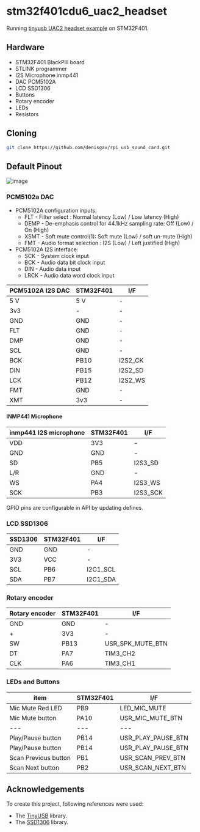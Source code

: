 # stm32f401cdu6_uac2_headset
Running [tinyusb UAC2 headset example](https://github.com/hathach/tinyusb/tree/master/examples/device/uac2_headset) on STM32F401.


## Hardware
- STM32F401 BlackPill board
- STLINK programmer
- I2S Microphone inmp441
- DAC PCM5102A
- LCD SSD1306
- Buttons
- Rotary encoder
- LEDs
- Resistors

## Cloning
```sh
git clone https://github.com/denisgav/rpi_usb_sound_card.git
```

## Default Pinout
![image](https://github.com/user-attachments/assets/05044f1b-e794-47a3-b634-d32078b80fc5)

### PCM5102a DAC

 * PCM5102A configuration inputs:
    * FLT - Filter select : Normal latency (Low) / Low latency (High)
    * DEMP - De-emphasis control for 44.1kHz sampling rate: Off (Low) / On (High)
    * XSMT - Soft mute control(1): Soft mute (Low) / soft un-mute (High)
    * FMT - Audio format selection : I2S (Low) / Left justified (High)
 * PCM5102A I2S interface:
    * SCK - System clock input
    * BCK - Audio data bit clock input
    * DIN - Audio data input
    * LRCK - Audio data word clock input

| PCM5102A I2S DAC | STM32F401 | I/F  |
| --- | --- | --- | 
| 5 V | 5 V | - |
| 3v3 |  -  | - |
| GND | GND | - |
| FLT | GND | - |
| DMP | GND | - |
| SCL | GND | - |
| BCK | PB10  | I2S2_CK |
| DIN | PB15  | I2S2_SD |
| LCK | PB12  | I2S2_WS |
| FMT | GND | - |
| XMT | 3v3 | - |

#### INMP441 Microphone

| inmp441 I2S microphone | STM32F401 | I/F | 
| --- | --- | --- | 
| VDD | 3V3 | - |
| GND | GND | - |
| SD  | PB5 | I2S3_SD |
| L/R | GND | - |
| WS  | PA4 | I2S3_WS |
| SCK | PB3 | I2S3_SCK |

GPIO pins are configurable in API by updating defines.

### LCD SSD1306
| SSD1306 | STM32F401 | I/F | 
| --- | --- | --- |
| GND | GND | - | 
| 3V3 | VCC | - | 
| SCL | PB6 | I2C1_SCL | 
| SDA | PB7 | I2C1_SDA | 

### Rotary encoder
| Rotary encoder | STM32F401 | I/F | 
| --- | --- | --- |
| GND | GND | - | 
| +   | 3V3 | - | 
| SW  | PB13 | USR_SPK_MUTE_BTN | 
| DT  | PA7 | TIM3_CH2 | 
| CLK | PA6 | TIM3_CH1 | 

### LEDs and Buttons
| item | STM32F401 | I/F | 
| --- | --- | --- |
| Mic Mute Red LED | PB9  | LED_MIC_MUTE | 
| Mic Mute button  | PA10 | USR_MIC_MUTE_BTN | 
| --- | --- | --- |
|  Play/Pause button | PB14 | USR_PLAY_PAUSE_BTN |
|  Play/Pause button | PB14 | USR_PLAY_PAUSE_BTN |
|  Scan Previous button | PB1 | USR_SCAN_PREV_BTN |
|  Scan Next button | PB2 | USR_SCAN_NEXT_BTN |


## Acknowledgements

To create this project, following references were used:
 * The [TinyUSB](https://github.com/hathach/tinyusb) library.
 * The [SSD1306](https://github.com/afiskon/stm32-ssd1306/tree/master) library.
 
